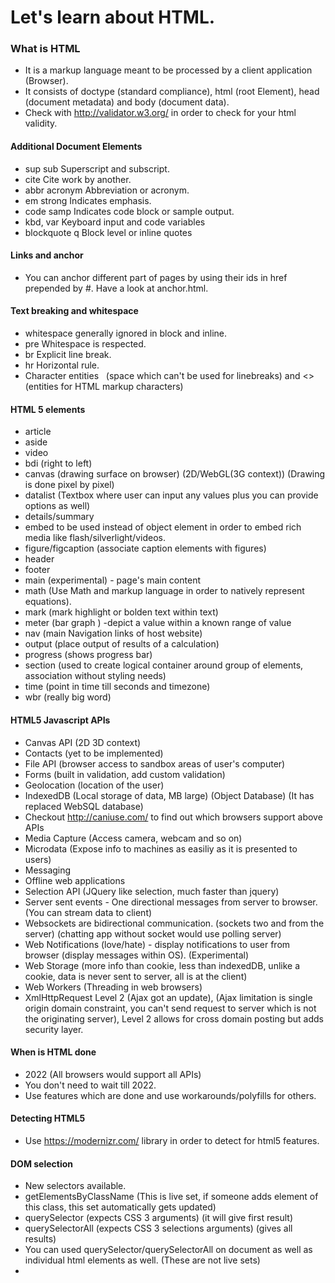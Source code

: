 # Let's learn about HTML.

### What is HTML
- It is a markup language meant to be processed by a client application (Browser).
- It consists of doctype (standard compliance), html (root Element), head (document metadata) and body (document data).
- Check with http://validator.w3.org/ in order to check for your html validity.

#### Additional Document Elements
- sup sub Superscript and subscript.
- cite Cite work by another.
- abbr acronym Abbreviation or acronym.
- em strong  Indicates emphasis.
- code samp Indicates code block or sample output.
- kbd, var Keyboard input and code variables
- blockquote q Block level or inline quotes

#### Links and anchor
- You can anchor different part of pages by using their ids in href prepended by #. Have a look at anchor.html.

#### Text breaking and whitespace
- whitespace generally ignored in block and inline.
- pre Whitespace is respected.
- br Explicit line break.
- hr Horizontal rule.
- Character entities &nbsp; (space which can't be used for linebreaks)   and &lt;&gt; (entities for HTML markup characters)

#### HTML 5 elements
- article
- aside
- video
- bdi (right to left)
- canvas (drawing surface on browser) (2D/WebGL(3G context)) (Drawing is done pixel by pixel)
- datalist (Textbox where user can input any values plus you can provide options as well)
- details/summary
- embed to be used instead of object element in order to embed rich media like flash/silverlight/videos.
- figure/figcaption (associate caption elements with figures)
- header
- footer
- main (experimental) - page's main content
- math (Use Math and markup language in order to natively represent equations).
- mark (mark highlight or bolden text within text)
- meter (bar graph ) -depict a value within a known range of value
- nav (main Navigation links of host website)
- output (place output of results of a calculation)
- progress (shows progress bar)
- section (used to create logical container around group of elements, association without styling needs)
- time (point in time till seconds and timezone)
- wbr (really big word)


#### HTML5 Javascript APIs
- Canvas API (2D 3D context)
- Contacts (yet to be implemented)
- File API (browser access to sandbox areas of user's computer) 
- Forms (built in validation, add custom validation)
- Geolocation (location of the user)
- IndexedDB (Local storage of data, MB large) (Object Database) (It has replaced WebSQL database)
- Checkout http://caniuse.com/ to find out which browsers support above APIs
- Media Capture (Access camera, webcam and so on)
- Microdata (Expose info to machines as easiliy as it is presented to users)
- Messaging 
- Offline web applications
- Selection API (JQuery like selection, much faster than jquery)
- Server sent events - One directional messages from server to browser. (You can stream data to client)
- Websockets are bidirectional communication. (sockets two and from the server) (chatting app without socket would use polling server)
- Web Notifications (love/hate) - display notifications to user from browser (display messages within OS). (Experimental)
- Web Storage (more info than cookie, less than indexedDB, unlike a cookie, data is never sent to server, all is at the client)
- Web Workers (Threading in web browsers)
- XmlHttpRequest Level 2 (Ajax got an update), (Ajax limitation is single origin domain constraint, you can't send request to server which is not the originating server), Level 2 allows for cross domain posting but adds security layer.

#### When is HTML done
- 2022 (All browsers would support all APIs)
- You don't need to wait till 2022. 
- Use features which are done and use workarounds/polyfills for others.

#### Detecting HTML5
- Use https://modernizr.com/ library in order to detect for html5 features.

#### DOM selection
- New selectors available.
- getElementsByClassName (This is live set, if someone adds element of this class, this set automatically gets updated)
- querySelector (expects CSS 3 arguments) (it will give first result)
- querySelectorAll (expects CSS 3 selections arguments) (gives all results)
- You can used querySelector/querySelectorAll on document as well as individual html elements as well. (These are not live sets)
- 